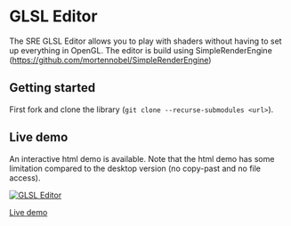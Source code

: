 # GLSL Editor

The SRE GLSL Editor allows you to play with shaders without having to set up everything in OpenGL.
The editor is build using SimpleRenderEngine (https://github.com/mortennobel/SimpleRenderEngine)

## Getting started

First fork and clone the library (`git clone --recurse-submodules <url>`). 

## Live demo

An interactive html demo is available. Note that the html demo has some limitation compared to the desktop version 
(no copy-past and no file access).

[![GLSL Editor](https://mortennobel.github.io/sre_glsl_editor/glsl_editor.png)](https://mortennobel.github.io/sre_glsl_editor/index.html)

[Live demo](https://mortennobel.github.io/sre_glsl_editor/index.html)